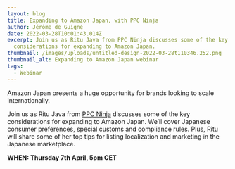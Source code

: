 ```yaml
---
layout: blog
title: Expanding to Amazon Japan, with PPC Ninja
author: Jérôme de Guigné
date: 2022-03-28T10:01:43.014Z
excerpt: Join us as Ritu Java from PPC Ninja discusses some of the key
  considerations for expanding to Amazon Japan.
thumbnail: /images/uploads/untitled-design-2022-03-28t110346.252.png
thumbnail_alt: Expanding to Amazon Japan webinar
tags:
  - Webinar
---
```

<!--StartFragment-->

Amazon Japan presents a huge opportunity for brands looking to scale internationally. 

Join us as Ritu Java from [PPC Ninja](https://www.ppcninja.com/) discusses some of the key considerations for expanding to Amazon Japan. We’ll cover Japanese consumer preferences, special customs and compliance rules. Plus, Ritu will share some of her top tips for listing localization and marketing in the Japanese marketplace.

**WHEN: Thursday 7th April, 5pm CET**

<!--EndFragment-->